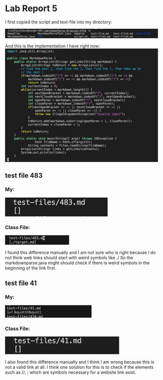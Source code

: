 # Lab Report 5

I first copied the script and text-file into my directory: 

![image](ls.png)

And this is the implementation I have right now: 
![image](now.png)
## test file 483
### My: 
![image](483My.jpg)
### Class File: 
![image](483Expected.JPG)

I found this difference manually and I am not sure who is right because I do not think web links should start with weird symbols like ./ So the markdownparse.java might should check if there is weird symbols in the beginning of the link first. 

## test file 41
### My:
![image](41My.png)


### Class File: 
![image](41Expected.png)

I also found this difference manually and I think I am wrong because this is not a valid link at all. I think one solution for this is to check if the elements such as //, ; which are symbols necessary for a website link exist. 


